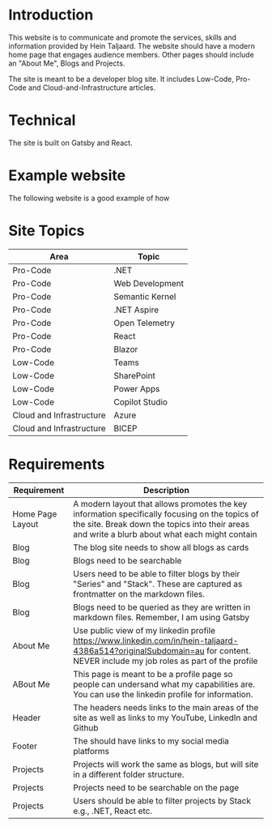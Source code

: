 # Introduction
This website is to communicate and promote the services, skills and information provided by Hein Taljaard. The website should have a modern home page that engages audience members. Other pages should include an "About Me", Blogs and Projects. 

The site is meant to be a developer blog site. It includes Low-Code, Pro-Code and Cloud-and-Infrastructure articles.

# Technical
The site is built on Gatsby and React.

# Example website
The following website is a good example of how 

# Site Topics
| Area | Topic | 
| ---- | ----- |
| Pro-Code | .NET |
| Pro-Code | Web Development |
| Pro-Code | Semantic Kernel |
| Pro-Code | .NET Aspire |
| Pro-Code | Open Telemetry |
| Pro-Code | React |
| Pro-Code | Blazor |
| Low-Code | Teams |
| Low-Code | SharePoint |
| Low-Code | Power Apps |
| Low-Code | Copilot Studio |
| Cloud and Infrastructure | Azure |
| Cloud and Infrastructure | BICEP |

# Requirements

| Requirement |Description |
|-------------| -------------|
| Home Page Layout | A modern layout that allows promotes the key information specifically focusing on the topics of the site. Break down the topics into their areas and write a blurb about what each might contain|
| Blog | The blog site needs to show all blogs as cards | 
| Blog | Blogs need to be searchable | 
| Blog | Users need to be able to filter blogs by their "Series" and "Stack". These are captured as frontmatter on the markdown files.  | 
| Blog | Blogs need to be queried as they are written in markdown files. Remember, I am using Gatsby |
| About Me | Use public view of my linkedin profile https://www.linkedin.com/in/hein-taljaard-4386a514?originalSubdomain=au for content. NEVER include my job roles as part of the profile |
| ABout Me | This page is meant to be a profile page so people can undersand what my capabilities are. You can use the linkedin profile for information. | 
| Header | The headers needs links to the main areas of the site as well as links to my YouTube, LinkedIn and Github |
| Footer | The should have links to my social media platforms | 
| Projects | Projects will work the same as blogs, but will site in a different folder structure. |
| Projects | Projects need to be searchable on the page |
| Projects | Users should be able to filter projects by Stack e.g., .NET, React etc. |

